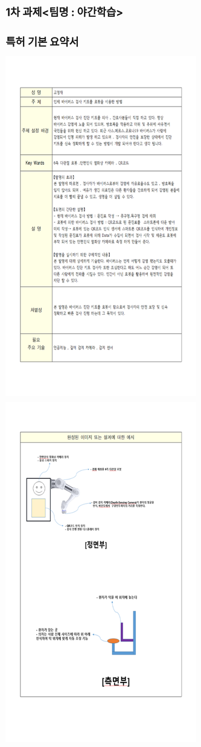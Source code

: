 # 1차 과제<팀명 : 야간학습>
# 특허 기본 요약서

<p align="left" margin=100>  <img src="https://github.com/kjj3436/industrial-AI/blob/master/images/2020-10-27001.png"  width="600" height="900"> </p>
<p align="left" margin=100>  <img src="https://github.com/kjj3436/industrial-AI/blob/master/images/2020-10-27002.png"  width="600" height="900"> </p>
